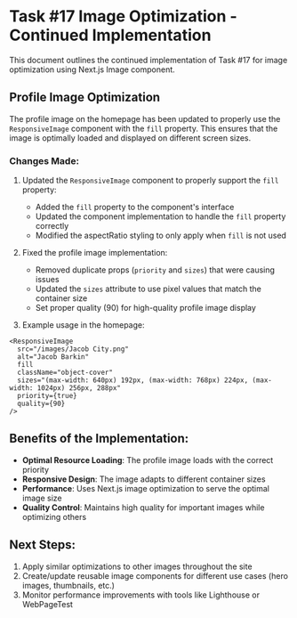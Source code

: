 # Task #17 Image Optimization - Continued Implementation

This document outlines the continued implementation of Task #17 for image optimization using Next.js Image component.

## Profile Image Optimization

The profile image on the homepage has been updated to properly use the `ResponsiveImage` component with the `fill` property. This ensures that the image is optimally loaded and displayed on different screen sizes.

### Changes Made:

1. Updated the `ResponsiveImage` component to properly support the `fill` property:
   - Added the `fill` property to the component's interface
   - Updated the component implementation to handle the `fill` property correctly
   - Modified the aspectRatio styling to only apply when `fill` is not used

2. Fixed the profile image implementation:
   - Removed duplicate props (`priority` and `sizes`) that were causing issues
   - Updated the `sizes` attribute to use pixel values that match the container size
   - Set proper quality (90) for high-quality profile image display

3. Example usage in the homepage:
```tsx
<ResponsiveImage
  src="/images/Jacob City.png"
  alt="Jacob Barkin"
  fill
  className="object-cover"
  sizes="(max-width: 640px) 192px, (max-width: 768px) 224px, (max-width: 1024px) 256px, 288px"
  priority={true}
  quality={90}
/>
```

## Benefits of the Implementation:

- **Optimal Resource Loading**: The profile image loads with the correct priority
- **Responsive Design**: The image adapts to different container sizes
- **Performance**: Uses Next.js image optimization to serve the optimal image size
- **Quality Control**: Maintains high quality for important images while optimizing others

## Next Steps:

1. Apply similar optimizations to other images throughout the site
2. Create/update reusable image components for different use cases (hero images, thumbnails, etc.)
3. Monitor performance improvements with tools like Lighthouse or WebPageTest
